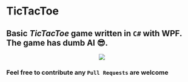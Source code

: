 TicTacToe
===

## Basic *TicTacToe* game written in `C#` with WPF. The game has dumb **AI** 😎.

<p align="center">
  <img src="https://i.imgur.com/wkfpvW8.png" />
</p>

### Feel free to contribute any `Pull Requests` are welcome
